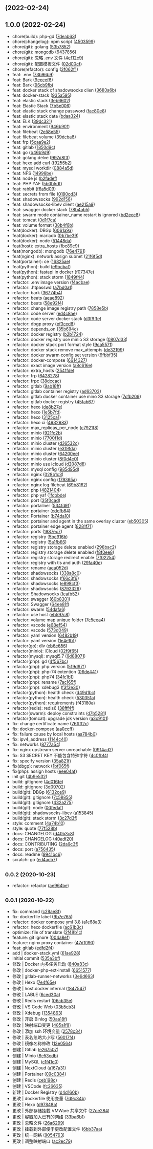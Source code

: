 ##  (2022-02-24)




## 1.0.0 (2022-02-24)

* chore(build): php-gd ([7deab63](https://github.com/example/docker/commit/7deab63))
* chore(changelog): npm script ([4503599](https://github.com/example/docker/commit/4503599))
* chore(git): golang ([53b7852](https://github.com/example/docker/commit/53b7852))
* chore(git): mongodb ([6437856](https://github.com/example/docker/commit/6437856))
* chore(git): 忽略 .env 文件 ([4ef12c9](https://github.com/example/docker/commit/4ef12c9))
* chore(git): 配置模板文件 ([02d00cf](https://github.com/example/docker/commit/02d00cf))
* chore(refactor): config ([3f062f1](https://github.com/example/docker/commit/3f062f1))
* feat: .env ([73b96b9](https://github.com/example/docker/commit/73b96b9))
* feat: Bark ([9eeeef6](https://github.com/example/docker/commit/9eeeef6))
* feat: Bark ([96cb9fb](https://github.com/example/docker/commit/96cb9fb))
* feat: docker stack of shadowsocks clien ([3680a6b](https://github.com/example/docker/commit/3680a6b))
* feat: docker-stack ([935a595](https://github.com/example/docker/commit/935a595))
* feat: elastic stack ([3eb6602](https://github.com/example/docker/commit/3eb6602))
* feat: Elastic Stack ([7b5e006](https://github.com/example/docker/commit/7b5e006))
* feat: elastic stack change password ([fac80e8](https://github.com/example/docker/commit/fac80e8))
* feat: elastic stack data ([bdaa324](https://github.com/example/docker/commit/bdaa324))
* feat: ELK ([39dc321](https://github.com/example/docker/commit/39dc321))
* feat: environment ([946b90f](https://github.com/example/docker/commit/946b90f))
* feat: filebeat ([2e58e55](https://github.com/example/docker/commit/2e58e55))
* feat: filebeat volume ([39dcba8](https://github.com/example/docker/commit/39dcba8))
* feat: frp ([5caa9e2](https://github.com/example/docker/commit/5caa9e2))
* feat: gitlab ([1850d9c](https://github.com/example/docker/commit/1850d9c))
* feat: go ([b46b9d9](https://github.com/example/docker/commit/b46b9d9))
* feat: golang delve ([997d8f3](https://github.com/example/docker/commit/997d8f3))
* feat: hexo add curl ([f9256b2](https://github.com/example/docker/commit/f9256b2))
* feat: mysql workdir ([0884a5d](https://github.com/example/docker/commit/0884a5d))
* feat: NFS ([14996be](https://github.com/example/docker/commit/14996be))
* feat: node js ([b2fadef](https://github.com/example/docker/commit/b2fadef))
* feat: PHP YAF ([5b0b5df](https://github.com/example/docker/commit/5b0b5df))
* feat: rabbit ([f6a5d09](https://github.com/example/docker/commit/f6a5d09))
* feat: secrets from file ([0190cd3](https://github.com/example/docker/commit/0190cd3))
* feat: shadowsocks ([992d156](https://github.com/example/docker/commit/992d156))
* feat: shadowsocks-libev client ([ae215a9](https://github.com/example/docker/commit/ae215a9))
* feat: swagger docker stack ([78b4ab5](https://github.com/example/docker/commit/78b4ab5))
* feat: swarm mode container_name restart is ignored ([bd2ecc8](https://github.com/example/docker/commit/bd2ecc8))
* feat: tomcat ([0d1f7ca](https://github.com/example/docker/commit/0d1f7ca))
* feat: volume format ([38b4f6b](https://github.com/example/docker/commit/38b4f6b))
* feat(docker): DBGp ([6061a9a](https://github.com/example/docker/commit/6061a9a))
* feat(docker): mariadb ([0b7be39](https://github.com/example/docker/commit/0b7be39))
* feat(docker): node ([51448da](https://github.com/example/docker/commit/51448da))
* feat(host): extra_hosts ([fbc89c9](https://github.com/example/docker/commit/fbc89c9))
* feat(mongodb): mongodb ([76e4791](https://github.com/example/docker/commit/76e4791))
* feat(nginx): network assign subnet ([21f6f5d](https://github.com/example/docker/commit/21f6f5d))
* feat(portainer): ce ([16825ae](https://github.com/example/docker/commit/16825ae))
* feat(python): build ([e9bcbaf](https://github.com/example/docker/commit/e9bcbaf))
* feat(python): fastapi in docker ([f07347e](https://github.com/example/docker/commit/f07347e))
* feat(python): stack storm ([1849f44](https://github.com/example/docker/commit/1849f44))
* refactor: .env image version ([f4acbae](https://github.com/example/docker/commit/f4acbae))
* refactor: .htpasswd ([a7bd0a1](https://github.com/example/docker/commit/a7bd0a1))
* refactor: bark ([36774b4](https://github.com/example/docker/commit/36774b4))
* refactor: beats ([aeae892](https://github.com/example/docker/commit/aeae892))
* refactor: beats ([58e92f4](https://github.com/example/docker/commit/58e92f4))
* refactor: change image registry path ([7858e5b](https://github.com/example/docker/commit/7858e5b))
* refactor: code server ([ed4c8ae](https://github.com/example/docker/commit/ed4c8ae))
* refactor: code server docker stack ([d3f9ffe](https://github.com/example/docker/commit/d3f9ffe))
* refactor: dbgp proxy ([ef3ccd8](https://github.com/example/docker/commit/ef3ccd8))
* refactor: depends_on ([35b694c](https://github.com/example/docker/commit/35b694c))
* refactor: docker registry ([b2b1724](https://github.com/example/docker/commit/b2b1724))
* refactor: docker registry use minio S3 storage ([0807d33](https://github.com/example/docker/commit/0807d33))
* refactor: docker stack port format style ([9ca5571](https://github.com/example/docker/commit/9ca5571))
* refactor: docker stack remove max_attempts ([de32199](https://github.com/example/docker/commit/de32199))
* refactor: docker swarm config set version ([6fbbf35](https://github.com/example/docker/commit/6fbbf35))
* refactor: docker-compose ([6614327](https://github.com/example/docker/commit/6614327))
* refactor: exact image version ([a8c616e](https://github.com/example/docker/commit/a8c616e))
* refactor: extra_hosts ([2541fde](https://github.com/example/docker/commit/2541fde))
* refactor: frp ([6428278](https://github.com/example/docker/commit/6428278))
* refactor: frpc ([38dccac](https://github.com/example/docker/commit/38dccac))
* refactor: gitlab ([9ab18ff](https://github.com/example/docker/commit/9ab18ff))
* refactor: gitlab container registry ([ad63703](https://github.com/example/docker/commit/ad63703))
* refactor: gitlab docker container use mino S3 storage ([7cfb209](https://github.com/example/docker/commit/7cfb209))
* refactor: gitlab docker registry ([45fab67](https://github.com/example/docker/commit/45fab67))
* refactor: hexo ([de8b27e](https://github.com/example/docker/commit/de8b27e))
* refactor: hexo ([1e5b7fd](https://github.com/example/docker/commit/1e5b7fd))
* refactor: hexo ([3125ca1](https://github.com/example/docker/commit/3125ca1))
* refactor: hexo ci ([4932983](https://github.com/example/docker/commit/4932983))
* refactor: max_replicas_per_node ([c7921f8](https://github.com/example/docker/commit/c7921f8))
* refactor: minio ([921fc2b](https://github.com/example/docker/commit/921fc2b))
* refactor: minio ([7700f1d](https://github.com/example/docker/commit/7700f1d))
* refactor: minio cluster ([d36532c](https://github.com/example/docker/commit/d36532c))
* refactor: minio cluster ([e319fda](https://github.com/example/docker/commit/e319fda))
* refactor: minio cluster ([64200ee](https://github.com/example/docker/commit/64200ee))
* refactor: minio cluster ([8f0d4c0](https://github.com/example/docker/commit/8f0d4c0))
* refactor: minio use icloud ([d2087d8](https://github.com/example/docker/commit/d2087d8))
* refactor: mysql  config ([985d95d](https://github.com/example/docker/commit/985d95d))
* refactor: nginx ([028b1c3](https://github.com/example/docker/commit/028b1c3))
* refactor: nginx config ([f79365a](https://github.com/example/docker/commit/f79365a))
* refactor: nginx log filebeat ([69b8162](https://github.com/example/docker/commit/69b8162))
* refactor: php ([4821404](https://github.com/example/docker/commit/4821404))
* refactor: php yaf ([1fcbbde](https://github.com/example/docker/commit/1fcbbde))
* refactor: port ([35f0cad](https://github.com/example/docker/commit/35f0cad))
* refactor: portailner ([534fd91](https://github.com/example/docker/commit/534fd91))
* refactor: portainer ([cdefb84](https://github.com/example/docker/commit/cdefb84))
* refactor: Portainer ([b74da10](https://github.com/example/docker/commit/b74da10))
* refactor: portainer and agent in the same overlay cluster ([eb50305](https://github.com/example/docker/commit/eb50305))
* refactor: portainer edge agent ([8281f71](https://github.com/example/docker/commit/8281f71))
* refactor: ports ([1887ec7](https://github.com/example/docker/commit/1887ec7))
* refactor: registry ([5bc916b](https://github.com/example/docker/commit/5bc916b))
* refactor: registry ([5a1fb66](https://github.com/example/docker/commit/5a1fb66))
* refactor: registry storage delete enabled ([298bac2](https://github.com/example/docker/commit/298bac2))
* refactor: registry storage delete enabled ([f8f0ee8](https://github.com/example/docker/commit/f8f0ee8))
* refactor: registry storage redirect enable ([7f02254](https://github.com/example/docker/commit/7f02254))
* refactor: registry with tls and auth ([29fa40e](https://github.com/example/docker/commit/29fa40e))
* refactor: rename ([aea052d](https://github.com/example/docker/commit/aea052d))
* refactor: shadowsocks ([338a8c0](https://github.com/example/docker/commit/338a8c0))
* refactor: shadowsocks ([f66c3f6](https://github.com/example/docker/commit/f66c3f6))
* refactor: shadowsocks ([e898cf3](https://github.com/example/docker/commit/e898cf3))
* refactor: shadowsocks ([8792329](https://github.com/example/docker/commit/8792329))
* refactor: Shadowsocks ([feafb52](https://github.com/example/docker/commit/feafb52))
* refactor: swagger ([60b8301](https://github.com/example/docker/commit/60b8301))
* refactor: Swagger ([64ee81f](https://github.com/example/docker/commit/64ee81f))
* refactor: swarm ([54dafa6](https://github.com/example/docker/commit/54dafa6))
* refactor: use host ([eb597c8](https://github.com/example/docker/commit/eb597c8))
* refactor: volume map unique folder ([7c5eea4](https://github.com/example/docker/commit/7c5eea4))
* refactor: vscode ([e68ef54](https://github.com/example/docker/commit/e68ef54))
* refactor: vscode ([573d049](https://github.com/example/docker/commit/573d049))
* refactor: yaml version ([6482b19](https://github.com/example/docker/commit/6482b19))
* refactor: yaml version ([1e4e1b1](https://github.com/example/docker/commit/1e4e1b1))
* refactor(go): dlv ([cb6c656](https://github.com/example/docker/commit/cb6c656))
* refactor(minio): iCloud ([02f9f65](https://github.com/example/docker/commit/02f9f65))
* refactor(mysql): mysql5.7 ([6d88071](https://github.com/example/docker/commit/6d88071))
* refactor(php): gd ([4f567bc](https://github.com/example/docker/commit/4f567bc))
* refactor(php): php version ([519d971](https://github.com/example/docker/commit/519d971))
* refactor(php): php-74 extention ([06de441](https://github.com/example/docker/commit/06de441))
* refactor(php): php74 ([34fc1b1](https://github.com/example/docker/commit/34fc1b1))
* refactor(php): rename ([7ac165f](https://github.com/example/docker/commit/7ac165f))
* refactor(php): xdebug3 ([f3f3e30](https://github.com/example/docker/commit/f3f3e30))
* refactor(python): health check ([d49d1bc](https://github.com/example/docker/commit/d49d1bc))
* refactor(python): health check ([530351a](https://github.com/example/docker/commit/530351a))
* refactor(python): requirements ([f43180a](https://github.com/example/docker/commit/f43180a))
* refactor(redis): redis6 ([36fff4f](https://github.com/example/docker/commit/36fff4f))
* refactor(swarm): deploy constraints ([d7b5281](https://github.com/example/docker/commit/d7b5281))
* refactor(tomcat): upgrade jdk version ([a3c9101](https://github.com/example/docker/commit/a3c9101))
* fix: change certificate name ([76ff32c](https://github.com/example/docker/commit/76ff32c))
* fix: docker-compose ([aa0ccff](https://github.com/example/docker/commit/aa0ccff))
* fix: failure cause by local hosts ([aa784b0](https://github.com/example/docker/commit/aa784b0))
* fix: ipv4_address ([1144c40](https://github.com/example/docker/commit/1144c40))
* fix: networks ([8777a54](https://github.com/example/docker/commit/8777a54))
* fix: nginx upstream server unreachable ([0914ad2](https://github.com/example/docker/commit/0914ad2))
* fix: S3 SECRET KEY 不能包含特殊字符 ([4c0fbf4](https://github.com/example/docker/commit/4c0fbf4))
* fix: specify version ([35a821f](https://github.com/example/docker/commit/35a821f))
* fix(dbgp): network ([1bf065f](https://github.com/example/docker/commit/1bf065f))
* fix(php): assign hosts ([eee04af](https://github.com/example/docker/commit/eee04af))
* init git ([4b9e532](https://github.com/example/docker/commit/4b9e532))
* build: gitignore ([4d016fe](https://github.com/example/docker/commit/4d016fe))
* build: gitignore ([3d09702](https://github.com/example/docker/commit/3d09702))
* build(git): DBGp ([6132ce9](https://github.com/example/docker/commit/6132ce9))
* build(git): gitignore ([7c58855](https://github.com/example/docker/commit/7c58855))
* build(git): gitignore ([432a275](https://github.com/example/docker/commit/432a275))
* build(git): node ([00fedaf](https://github.com/example/docker/commit/00fedaf))
* build(git): shadowsocks-libev ([a153845](https://github.com/example/docker/commit/a153845))
* build(git): stack storm ([3c27d3f](https://github.com/example/docker/commit/3c27d3f))
* style: comment ([4a74b10](https://github.com/example/docker/commit/4a74b10))
* style: quote ([77f528b](https://github.com/example/docker/commit/77f528b))
* docs: CHANGELOG ([d40b3c8](https://github.com/example/docker/commit/d40b3c8))
* docs: CHANGELOG ([40adf20](https://github.com/example/docker/commit/40adf20))
* docs: CONTRIBUTING ([2da6c3f](https://github.com/example/docker/commit/2da6c3f))
* docs: port ([a756435](https://github.com/example/docker/commit/a756435))
* docs: readme ([9941bc6](https://github.com/example/docker/commit/9941bc6))
* scratch: go ([ed4acb7](https://github.com/example/docker/commit/ed4acb7))



## <small>0.0.2 (2020-10-23)</small>

* refactor: refactor ([ae964be](https://github.com/example/docker/commit/ae964be))



## <small>0.0.1 (2020-10-22)</small>

* fix: command ([c28ae8f](https://github.com/example/docker/commit/c28ae8f))
* fix: dockerfile label ([9b7e765](https://github.com/example/docker/commit/9b7e765))
* refactor: docker compose yml 3.8 ([a1e68a3](https://github.com/example/docker/commit/a1e68a3))
* refactor: hexo dockerfile ([ac61b3c](https://github.com/example/docker/commit/ac61b3c))
* optimize: file of translate ([2f48b1c](https://github.com/example/docker/commit/2f48b1c))
* feature: git ignore ([004a8ef](https://github.com/example/docker/commit/004a8ef))
* feature: nginx proxy container ([47d1090](https://github.com/example/docker/commit/47d1090))
* feat: gitlab ([edfd2f4](https://github.com/example/docker/commit/edfd2f4))
* add | docker-stack.yml ([61ae928](https://github.com/example/docker/commit/61ae928))
* Initial commit ([535a3bf](https://github.com/example/docker/commit/535a3bf))
* 修改 | Docker 内多任务启动 ([840a83c](https://github.com/example/docker/commit/840a83c))
* 修改 | docker-php-ext-install ([6651577](https://github.com/example/docker/commit/6651577))
* 修改 | gitlab-runner-networks ([3e6d663](https://github.com/example/docker/commit/3e6d663))
* 修改 | Hexo ([7e4f65e](https://github.com/example/docker/commit/7e4f65e))
* 修改 | host.docker.internal ([f847547](https://github.com/example/docker/commit/f847547))
* 修改 | LABLE ([6ced30a](https://github.com/example/docker/commit/6ced30a))
* 修改 | Redis restart ([06cb35e](https://github.com/example/docker/commit/06cb35e))
* 修改 | VS Code Web ([03b5cb3](https://github.com/example/docker/commit/03b5cb3))
* 修改 | Xdebug ([1354863](https://github.com/example/docker/commit/1354863))
* 修改 | 开启 Binlog ([50aa18f](https://github.com/example/docker/commit/50aa18f))
* 修改 | 映射端口变更 ([485a1f8](https://github.com/example/docker/commit/485a1f8))
* 修改 | 添加 ssh 环境变量 ([2578c34](https://github.com/example/docker/commit/2578c34))
* 修改 | 表名忽略大小写 ([56017f4](https://github.com/example/docker/commit/56017f4))
* 修改 | 镜像名称修改 ([13e0564](https://github.com/example/docker/commit/13e0564))
* 创建 | Gitlab ([e267507](https://github.com/example/docker/commit/e267507))
* 创建 | Minio ([8e53cdb](https://github.com/example/docker/commit/8e53cdb))
* 创建 | MySQL ([c1f41c0](https://github.com/example/docker/commit/c1f41c0))
* 创建 | NextCloud ([a167a31](https://github.com/example/docker/commit/a167a31))
* 创建 | Portainer ([09c0384](https://github.com/example/docker/commit/09c0384))
* 创建 | Redis ([ceb198c](https://github.com/example/docker/commit/ceb198c))
* 创建 | VSCode ([fc26635](https://github.com/example/docker/commit/fc26635))
* 新建 | Docker Registry ([d4d160b](https://github.com/example/docker/commit/d4d160b))
* 更改 | dockerfile 使用变量 ([7d9c34b](https://github.com/example/docker/commit/7d9c34b))
* 更改 | Hexo ([d97848a](https://github.com/example/docker/commit/d97848a))
* 更改 | 外部存储挂载 VMWare 共享文件 ([27ce284](https://github.com/example/docker/commit/27ce284))
* 更改 | 容器加入已有的网络 ([33ba6b1](https://github.com/example/docker/commit/33ba6b1))
* 更改 | 忽略文件 ([26a6299](https://github.com/example/docker/commit/26a6299))
* 更改 | 挂载到外部便于更改配置文件 ([6bb37aa](https://github.com/example/docker/commit/6bb37aa))
* 更改 | 统一网络 ([9054793](https://github.com/example/docker/commit/9054793))
* 更改 | 调整映射端口 ([ac2ec79](https://github.com/example/docker/commit/ac2ec79))



